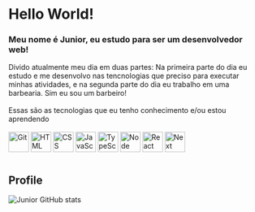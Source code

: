 # Hello World!
### Meu nome é Junior, eu estudo para ser um desenvolvedor web!

Divido atualmente meu dia em duas partes: Na primeira parte do dia eu estudo e me desenvolvo nas tencnologias que preciso para executar minhas atividades, e na segunda parte do dia eu trabalho em uma barbearia. 
Sim eu sou um barbeiro!<br/><br/>
Essas são as tecnologias que eu tenho conhecimento e/ou estou aprendendo<br/><br/>
  <img alt="Git" src="https://cdn.jsdelivr.net/gh/devicons/devicon/icons/git/git-original.svg" width=40 height=40 /> <img alt="HTML" src="https://cdn.jsdelivr.net/gh/devicons/devicon/icons/html5/html5-original.svg" width=40 height=40 /> <img alt="CSS" src="https://cdn.jsdelivr.net/gh/devicons/devicon/icons/css3/css3-original.svg" width=40 height=40 /> <img alt="JavaScript" src="https://cdn.jsdelivr.net/gh/devicons/devicon/icons/javascript/javascript-original.svg" width=40 height=40 /> <img alt="TypeScript" src="https://cdn.jsdelivr.net/gh/devicons/devicon/icons/typescript/typescript-original.svg" width=40 height=40 /> <img alt="Node" src="https://cdn.jsdelivr.net/gh/devicons/devicon/icons/nodejs/nodejs-original.svg" width=40 height=40 /> <img alt="React" src="https://cdn.jsdelivr.net/gh/devicons/devicon/icons/react/react-original.svg" width=40 height=40 /> <img alt="Next" src="https://cdn.jsdelivr.net/gh/devicons/devicon/icons/nextjs/nextjs-original.svg" width=40 height=40 />
  
 #
 ## Profile
 ![Junior GitHub stats](https://github-readme-stats.vercel.app/api?username=junior-leandro&show_icons=true&theme=dark)
